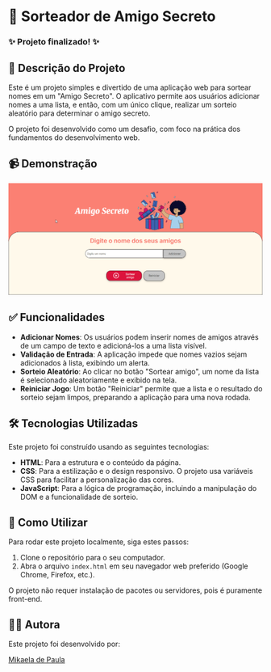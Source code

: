 # 🎁 Sorteador de Amigo Secreto 

### ✨ Projeto finalizado! ✨

## 📝 Descrição do Projeto

Este é um projeto simples e divertido de uma aplicação web para sortear nomes em um "Amigo Secreto". O aplicativo permite aos usuários adicionar nomes a uma lista, e então, com um único clique, realizar um sorteio aleatório para determinar o amigo secreto.

O projeto foi desenvolvido como um desafio, com foco na prática dos fundamentos do desenvolvimento web.

## 📹 Demonstração

![Demonstração do Sorteador de Amigo Secreto](https://github.com/mikaeladepaula/challenge-amigo-secreto/blob/main/assets/Demonstração.gif?raw=true)

## ✅ Funcionalidades

- **Adicionar Nomes**: Os usuários podem inserir nomes de amigos através de um campo de texto e adicioná-los a uma lista visível.
- **Validação de Entrada**: A aplicação impede que nomes vazios sejam adicionados à lista, exibindo um alerta.
- **Sorteio Aleatório**: Ao clicar no botão "Sortear amigo", um nome da lista é selecionado aleatoriamente e exibido na tela.
- **Reiniciar Jogo**: Um botão "Reiniciar" permite que a lista e o resultado do sorteio sejam limpos, preparando a aplicação para uma nova rodada.

## 🛠️ Tecnologias Utilizadas

Este projeto foi construído usando as seguintes tecnologias:

- **HTML**: Para a estrutura e o conteúdo da página.
- **CSS**: Para a estilização e o design responsivo. O projeto usa variáveis CSS para facilitar a personalização das cores.
- **JavaScript**: Para a lógica de programação, incluindo a manipulação do DOM e a funcionalidade de sorteio.

## 🚀 Como Utilizar

Para rodar este projeto localmente, siga estes passos:

1. Clone o repositório para o seu computador.
2. Abra o arquivo `index.html` em seu navegador web preferido (Google Chrome, Firefox, etc.).

O projeto não requer instalação de pacotes ou servidores, pois é puramente front-end.

## 👩‍💻 Autora

Este projeto foi desenvolvido por:

[Mikaela de Paula](https://github.com/mikaeladepaula)
